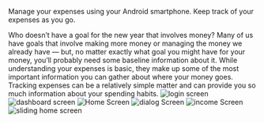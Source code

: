 
Manage your expenses using your Android smartphone. Keep track of your expenses as you go.

Who doesn’t have a goal for the new year that involves money? Many of us have goals that involve making more money or managing the money we already have — but, no matter exactly what goal you might have for your money, you’ll probably need some baseline information about it. While understanding your expenses is basic, they make up some of the most important information you can gather about where your money goes. Tracking expenses can be a relatively simple matter and can provide you so much information about your spending habits.
![login screen](https://raw.githubusercontent.com/AyushJain2480/expense_manager_java/main/images/Screenshot_2022-01-03-21-06-47-128_com.example.expensemanager.jpg?token=AXCXVOPUSXILQRLYGV76WATB2YKL2)
![dashboard screen](https://raw.githubusercontent.com/AyushJain2480/expense_manager_java/main/images/Screenshot_2022-01-03-21-07-01-797_com.example.expensemanager.jpg?token=AXCXVOKYLFGYAQCXOG3IMY3B2YKVC)
![Home Screen](https://raw.githubusercontent.com/AyushJain2480/expense_manager_java/main/images/Screenshot_2022-01-03-21-07-05-059_com.example.expensemanager.jpg?token=AXCXVOKU7CA5ILFQOFOVUCLB2YK54)
![dialog Screen](https://raw.githubusercontent.com/AyushJain2480/expense_manager_java/main/images/Screenshot_2022-01-03-21-07-08-368_com.example.expensemanager.jpg?token=AXCXVOK4VCDPO4QMQ3WOIR3B2YLGS)
![income Screen](https://raw.githubusercontent.com/AyushJain2480/expense_manager_java/main/images/Screenshot_2022-01-03-21-12-30-466_com.example.expensemanager.jpg?token=AXCXVOOD4IZSHGOQCSR7FTDB2YLKM)
![sliding home screen](https://raw.githubusercontent.com/AyushJain2480/expense_manager_java/main/images/Screenshot_2022-01-03-23-27-16-492_com.example.expensemanager.jpg?token=AXCXVOJN64U5QBJZ4T5NTLDB2YLOE)
